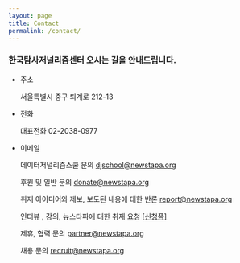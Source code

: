 ```yaml
---
layout: page
title: Contact
permalink: /contact/
---
```


### 한국탐사저널리즘센터 오시는 길을 안내드립니다.

- 주소

  서울특별시 중구 퇴계로 212-13

- 전화

  대표전화 02-2038-0977

- 이메일

  데이터저널리즘스쿨 문의 [djschool@newstapa.org](mailto:djschool@newstapa.org)

  후원 및 일반 문의 [donate@newstapa.org](mailto:donate@newstapa.org)

  취재 아이디어와 제보, 보도된 내용에 대한 반론 [report@newstapa.org](mailto:report@newstapa.org)

  인터뷰 , 강의, 뉴스타파에 대한 취재 요청 [[신청폼\]](https://goo.gl/forms/qSkAChcxDfPNcsgj2)

  제휴, 협력 문의 [partner@newstapa.org](mailto:partner@newstapa.org)

  채용 문의 [recruit@newstapa.org](mailto:recruit@newstapa.org)